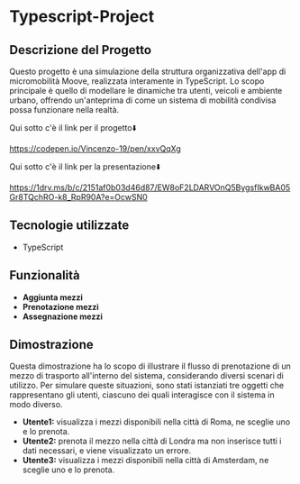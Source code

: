 # Typescript-Project

<h2>Descrizione del Progetto</h2>

<p>Questo progetto è una simulazione della struttura organizzativa dell'app di micromobilità Moove, realizzata interamente in TypeScript. Lo scopo principale è quello di modellare le dinamiche tra utenti, veicoli e ambiente urbano, offrendo un'anteprima di come un sistema di mobilità condivisa possa funzionare nella realtà.</p>

Qui sotto c'è il link per il progetto⬇️

https://codepen.io/Vincenzo-19/pen/xxvQqXg

Qui sotto c'è il link per la presentazione⬇️

https://1drv.ms/b/c/2151af0b03d46d87/EW8oF2LDARVOnQ5BygsfIkwBA05Gr8TQchRO-k8_RpR90A?e=OcwSN0

<h2>Tecnologie utilizzate</h2>

<ul>
    <li>TypeScript</li>
</ul>

<h2>Funzionalità</h2>

<ul>
    <li><strong>Aggiunta mezzi</strong></li>
    <li><strong>Prenotazione mezzi</strong></li>
    <li><strong>Assegnazione mezzi</strong></li>
</ul>

<h2>Dimostrazione</h2>

<p>Questa dimostrazione ha lo scopo di illustrare il flusso di prenotazione di un mezzo di trasporto all'interno del sistema, considerando diversi scenari di utilizzo. Per simulare queste situazioni, sono stati istanziati tre oggetti che rappresentano gli utenti, ciascuno dei quali interagisce con il sistema in modo diverso.</p>

<ul>
    <li><strong>Utente1:</strong> visualizza i mezzi disponibili nella città di Roma, ne sceglie uno e lo prenota.</li>
    <li><strong>Utente2:</strong> prenota il mezzo nella città di Londra ma non inserisce tutti i dati necessari, e viene visualizzato un errore.</li>
    <li><strong>Utente3:</strong> visualizza i mezzi disponibili nella città di Amsterdam, ne sceglie uno e lo prenota.</li>
</ul>
